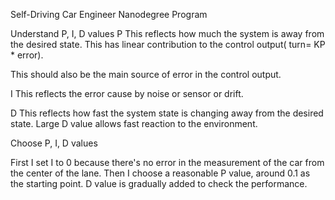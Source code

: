 Self-Driving Car Engineer Nanodegree Program

Understand P, I, D values
P
This reflects how much the system is away from the desired state.
This has linear contribution to the control output( turn= KP * error).

This should also be the main source of error in the control output.

I
This reflects the error cause by noise or sensor or drift.

D
This reflects how fast the system state is changing away from the desired state. Large D value allows fast reaction to the environment.


Choose P, I, D values

First I set I to 0 because there's no error in the measurement of the car from the center of the lane.
Then I choose a reasonable P value, around 0.1 as the starting point. D value is gradually added to check the performance.

